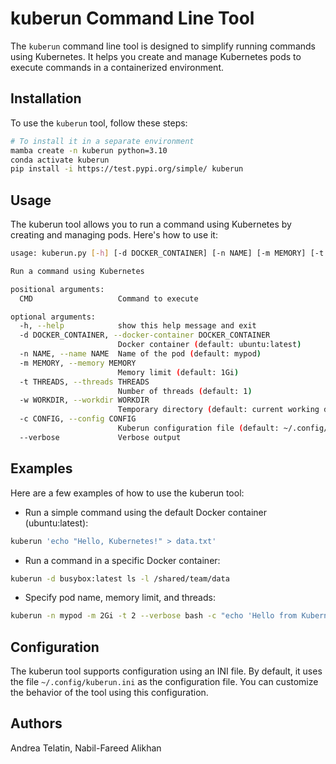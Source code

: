 # kuberun Command Line Tool

The `kuberun` command line tool is designed to simplify running commands using Kubernetes. It helps you create and manage Kubernetes pods to execute commands in a containerized environment.

## Installation

To use the `kuberun` tool, follow these steps:

```bash
# To install it in a separate environment
mamba create -n kuberun python=3.10
conda activate kuberun
pip install -i https://test.pypi.org/simple/ kuberun
```


## Usage

The kuberun tool allows you to run a command using Kubernetes by creating and managing pods. Here's how to use it:

```bash
usage: kuberun.py [-h] [-d DOCKER_CONTAINER] [-n NAME] [-m MEMORY] [-t THREADS] [-w WORKDIR] [-c CONFIG] [--verbose] CMD [CMD ...]

Run a command using Kubernetes

positional arguments:
  CMD                   Command to execute

optional arguments:
  -h, --help            show this help message and exit
  -d DOCKER_CONTAINER, --docker-container DOCKER_CONTAINER
                        Docker container (default: ubuntu:latest)
  -n NAME, --name NAME  Name of the pod (default: mypod)
  -m MEMORY, --memory MEMORY
                        Memory limit (default: 1Gi)
  -t THREADS, --threads THREADS
                        Number of threads (default: 1)
  -w WORKDIR, --workdir WORKDIR
                        Temporary directory (default: current working directory)
  -c CONFIG, --config CONFIG
                        Kuberun configuration file (default: ~/.config/kuberun.ini)
  --verbose             Verbose output
```

## Examples

Here are a few examples of how to use the kuberun tool:

* Run a simple command using the default Docker container (ubuntu:latest):

```bash
kuberun 'echo "Hello, Kubernetes!" > data.txt'
```


* Run a command in a specific Docker container:

```bash
kuberun -d busybox:latest ls -l /shared/team/data
```

* Specify pod name, memory limit, and threads:

```bash
kuberun -n mypod -m 2Gi -t 2 --verbose bash -c "echo 'Hello from Kubernetes!'"
```

## Configuration

The kuberun tool supports configuration using an INI file. 
By default, it uses the file `~/.config/kuberun.ini` as the configuration file. 
You can customize the behavior of the tool using this configuration.

## Authors

Andrea Telatin, Nabil-Fareed Alikhan